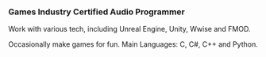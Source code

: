 ### Games Industry Certified Audio Programmer
Work with various tech, including Unreal Engine, Unity, Wwise and FMOD.

Occasionally make games for fun.
Main Languages: C, C#, C++ and Python.

<!-- https://github.com/JDSherbert#languages--software

https://github.com/JDSherbert#7-day-wakatime-statistics--takes-last-7-days-
**JDSherbert/JDSherbert** is a ✨ _special_ ✨ repository because its `README.md` (this file) appears on your GitHub profile.

Here are some ideas to get you started:

- 🔭 I’m currently working on ...
- 🌱 I’m currently learning ...
- 👯 I’m looking to collaborate on ...
- 🤔 I’m looking for help with ...
- 💬 Ask me about ...
- 📫 How to reach me: ...
- 😄 Pronouns: ...
- ⚡ Fun fact: ...
-->
